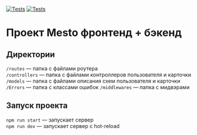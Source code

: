 [![Tests](https://github.com/AndreySaveliev/express-mesto-gha/actions/workflows/tests-13-sprint.yml/badge.svg)](https://github.com/AndreySaveliev/express-mesto-gha/actions/workflows/tests-13-sprint.yml) [![Tests](https://github.com/AndreySaveliev/express-mesto-gha/actions/workflows/tests-14-sprint.yml/badge.svg)](https://github.com/AndreySaveliev/express-mesto-gha/actions/workflows/tests-14-sprint.yml)
# Проект Mesto фронтенд + бэкенд



## Директории

`/routes` — папка с файлами роутера  
`/controllers` — папка с файлами контроллеров пользователя и карточки   
`/models` — папка с файлами описания схем пользователя и карточки  
`/Errors` — папка с классами ошибок
`/middlewares` — папка с мидвэрами

## Запуск проекта

`npm run start` — запускает сервер   
`npm run dev` — запускает сервер с hot-reload
